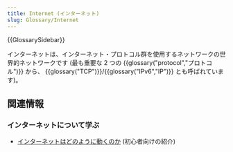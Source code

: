 ```yaml
---
title: Internet (インターネット)
slug: Glossary/Internet
---
```


{{GlossarySidebar}}

インターネットは、インターネット・プロトコル群を使用するネットワークの世界的ネットワークです (最も重要な 2 つの {{glossary("protocol","プロトコル")}} から、 {{glossary("TCP")}}/{{glossary("IPv6","IP")}} とも呼ばれています)。

## 関連情報

### インターネットについて学ぶ

- [インターネットはどのように動くのか](/ja/docs/Learn/Common_questions/How_does_the_Internet_work) (初心者向けの紹介)
